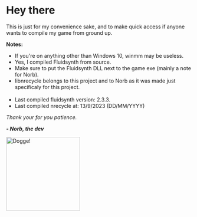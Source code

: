 <h1>Hey there</h1>
<p>
    This is just for my convenience sake, and to make quick access if anyone wants to compile my game from ground up.
</p>

<p><b>Notes:</b></p>
<ul>
    <li>If you're on anything other than Windows 10, winmm may be useless.</li>
    <li>Yes, I compiled Fluidsynth from source.</li>
    <li>Make sure to put the Fluidsynth DLL next to the game exe (mainly a note for Norb).</li>
    <li>libnrecycle belongs to this project and to Norb as it was made just specificaly for this project.</li>
    <br>
    <li>Last compiled fluidsynth version: 2.3.3.</li>
    <li>Last compiled nrecycle at: 13/9/2023 (DD/MM/YYYY)</li>
</ul>

<p><i>Thank your for you patience.</i></p>

<p><b><i>- Norb, the dev</i></b></p>
<img src="https://avatars.githubusercontent.com/u/82652695?v=4" alt="Dogge!" style="width:200px;height:200px">